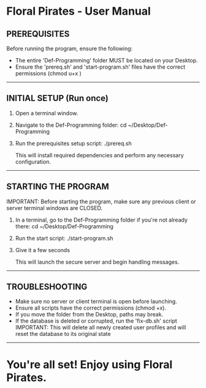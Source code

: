 # Floral Pirates - User Manual

PREREQUISITES
--------------------------------------------------
Before running the program, ensure the following:
- The entire 'Def-Programming' folder MUST be located on your Desktop.
- Ensure the 'prereq.sh' and 'start-program.sh' files have the correct permissions (chmod u+x <file>)

--------------------------------------------------
INITIAL SETUP (Run once)
--------------------------------------------------
1. Open a terminal window.

2. Navigate to the Def-Programming folder:
   cd ~/Desktop/Def-Programming

3. Run the prerequisites setup script:
   ./prereq.sh

   This will install required dependencies and perform any necessary configuration.

--------------------------------------------------
STARTING THE PROGRAM
--------------------------------------------------
IMPORTANT: Before starting the program, make sure any previous client or server terminal windows are CLOSED.

1. In a terminal, go to the Def-Programming folder if you're not already there:
   cd ~/Desktop/Def-Programming

2. Run the start script:
   ./start-program.sh

3. Give it a few seconds

   This will launch the secure server and begin handling messages.

--------------------------------------------------
TROUBLESHOOTING
--------------------------------------------------
- Make sure no server or client terminal is open before launching.
- Ensure all scripts have the correct permissions (chmod +x).
- If you move the folder from the Desktop, paths may break.
- If the database is deleted or corrupted, run the 'fix-db.sh' script
   IMPORTANT: This will delete all newly created user profiles and will reset the database to its original state

--------------------------------------------------
# You're all set! Enjoy using Floral Pirates.